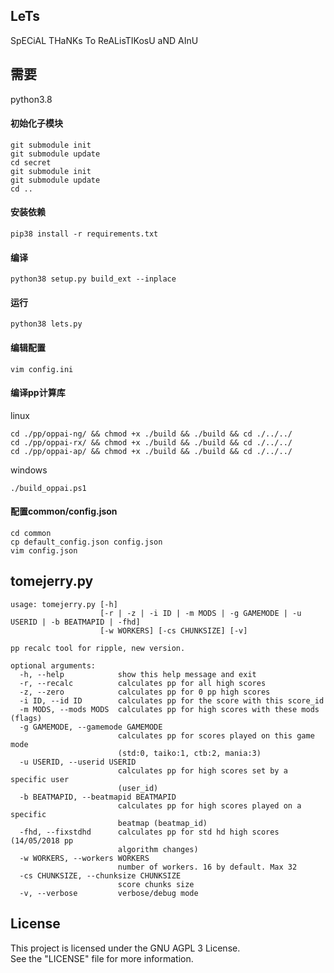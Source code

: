 ## LeTs

SpECiAL THaNKs To ReALisTIKosU aND AInU

## 需要

python3.8


#### 初始化子模块
```
git submodule init
git submodule update
cd secret
git submodule init
git submodule update
cd ..
```

#### 安装依赖
```
pip38 install -r requirements.txt
```


#### 编译
```
python38 setup.py build_ext --inplace
```

#### 运行
```
python38 lets.py
```

#### 编辑配置
```
vim config.ini
```


#### 编译pp计算库

linux
```
cd ./pp/oppai-ng/ && chmod +x ./build && ./build && cd ./../../
cd ./pp/oppai-rx/ && chmod +x ./build && ./build && cd ./../../
cd ./pp/oppai-ap/ && chmod +x ./build && ./build && cd ./../../
```

windows
```
./build_oppai.ps1
```

#### 配置common/config.json

```
cd common
cp default_config.json config.json
vim config.json
```


## tomejerry.py


```
usage: tomejerry.py [-h]
                    [-r | -z | -i ID | -m MODS | -g GAMEMODE | -u USERID | -b BEATMAPID | -fhd]
                    [-w WORKERS] [-cs CHUNKSIZE] [-v]

pp recalc tool for ripple, new version.

optional arguments:
  -h, --help            show this help message and exit
  -r, --recalc          calculates pp for all high scores
  -z, --zero            calculates pp for 0 pp high scores
  -i ID, --id ID        calculates pp for the score with this score_id
  -m MODS, --mods MODS  calculates pp for high scores with these mods (flags)
  -g GAMEMODE, --gamemode GAMEMODE
                        calculates pp for scores played on this game mode
                        (std:0, taiko:1, ctb:2, mania:3)
  -u USERID, --userid USERID
                        calculates pp for high scores set by a specific user
                        (user_id)
  -b BEATMAPID, --beatmapid BEATMAPID
                        calculates pp for high scores played on a specific
                        beatmap (beatmap_id)
  -fhd, --fixstdhd      calculates pp for std hd high scores (14/05/2018 pp
                        algorithm changes)
  -w WORKERS, --workers WORKERS
                        number of workers. 16 by default. Max 32
  -cs CHUNKSIZE, --chunksize CHUNKSIZE
                        score chunks size
  -v, --verbose         verbose/debug mode
```

## License
This project is licensed under the GNU AGPL 3 License.  
See the "LICENSE" file for more information.  
